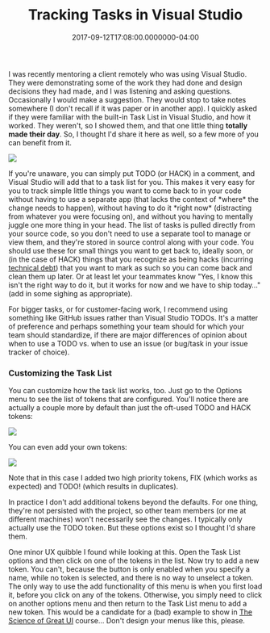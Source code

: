 ﻿---
title: Tracking Tasks in Visual Studio
date: "2017-09-12T17:08:00.0000000-04:00"
description: I was recently mentoring a client remotely who was using Visual
featuredImage: /img/vstasklist.png
---

I was recently mentoring a client remotely who was using Visual Studio. They were demonstrating some of the work they had done and design decisions they had made, and I was listening and asking questions. Occasionally I would make a suggestion. They would stop to take notes somewhere (I don't recall if it was paper or in another app). I quickly asked if they were familiar with the built-in Task List in Visual Studio, and how it worked. They weren't, so I showed them, and that one little thing **totally made their day**. So, I thought I'd share it here as well, so a few more of you can benefit from it.

![](/img/vstasklist.png)

If you're unaware, you can simply put TODO (or HACK) in a comment, and Visual Studio will add that to a task list for you. This makes it very easy for you to track simple little things you want to come back to in your code without having to use a separate app (that lacks the context of \*where\* the change needs to happen), without having to do it \*right now\* (distracting from whatever you were focusing on), and without you having to mentally juggle one more thing in your head. The list of tasks is pulled directly from your source code, so you don't need to use a separate tool to manage or view them, and they're stored in source control along with your code. You should use these for small things you want to get back to, ideally soon, or (in the case of HACK) things that you recognize as being hacks (incurring [technical debt](http://deviq.com/technical-debt/)) that you want to mark as such so you can come back and clean them up later. Or at least let your teammates know "Yes, I know this isn't the right way to do it, but it works for now and we have to ship today…" (add in some sighing as appropriate).

For bigger tasks, or for customer-facing work, I recommend using something like GitHub issues rather than Visual Studio TODOs. It's a matter of preference and perhaps something your team should for which your team should standardize, if there are major differences of opinion about when to use a TODO vs. when to use an issue (or bug/task in your issue tracker of choice).

### Customizing the Task List

You can customize how the task list works, too. Just go to the Options menu to see the list of tokens that are configured. You'll notice there are actually a couple more by default than just the oft-used TODO and HACK tokens:

![](/img/vstasklistoptions.png)

You can even add your own tokens:

![](/img/vscustomtasks.png)

Note that in this case I added two high priority tokens, FIX (which works as expected) and TODO! (which results in duplicates).

In practice I don't add additional tokens beyond the defaults. For one thing, they're not persisted with the project, so other team members (or me at different machines) won't necessarily see the changes. I typically only actually use the TODO token. But these options exist so I thought I'd share them.

One minor UX quibble I found while looking at this. Open the Task List options and then click on one of the tokens in the list. Now try to add a new token. You can't, because the button is only enabled when you specify a name, while no token is selected, and there is no way to unselect a token. The only way to use the add functionality of this menu is when you first load it, before you click on any of the tokens. Otherwise, you simply need to click on another options menu and then return to the Task List menu to add a new token. This would be a candidate for a (bad) example to show in [The Science of Great UI](https://app.deviq.com/courses/the-science-of-great-ui) course… Don't design your menus like this, please.

